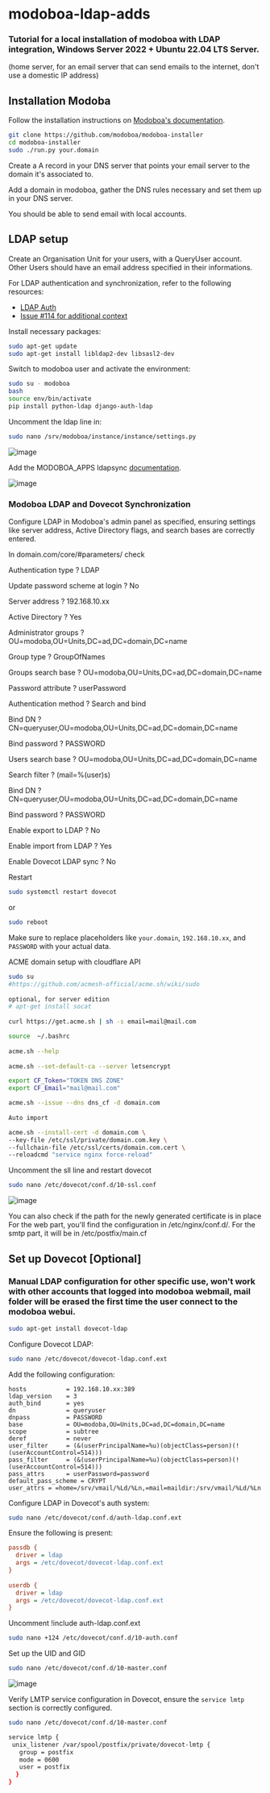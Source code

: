 # modoboa-ldap-adds
### Tutorial for a local installation of modoboa with LDAP integration, Windows Server 2022 + Ubuntu 22.04 LTS Server.

(home server, for an email server that can send emails to the internet, don't use a domestic IP address) 



## Installation Modoba
Follow the installation instructions on [Modoboa's documentation](https://modoboa.readthedocs.io/en/latest/installation.html).

```bash
git clone https://github.com/modoboa/modoboa-installer
cd modoboa-installer
sudo ./run.py your.domain
```

Create a A record in your DNS server that points your email server to the domain it's associated to.

Add a domain in modoboa, gather the DNS rules necessary and set them up in your DNS server.

You should be able to send email with local accounts.

## LDAP setup

Create an Organisation Unit for your users, with a QueryUser account. Other Users should have an email address specified in their informations.

For LDAP authentication and synchronization, refer to the following resources:
- [LDAP Auth](https://modoboa.readthedocs.io/en/latest/configuration.html#ldap-auth)
- [Issue #114 for additional context](https://github.com/modoboa/modoboa-installer/issues/114)

Install necessary packages:

```bash
sudo apt-get update
sudo apt-get install libldap2-dev libsasl2-dev
```

Switch to modoboa user and activate the environment:

```bash
sudo su - modoboa
bash
source env/bin/activate
pip install python-ldap django-auth-ldap
```

Uncomment the ldap line in:

```bash
sudo nano /srv/modoboa/instance/instance/settings.py
```

![image](https://github.com/EMRD95/modoboa-ldap-adds/assets/114953576/2d4d139b-6417-4d13-86dc-8759c786a0c3)

Add the MODOBOA_APPS ldapsync
[documentation](https://modoboa.readthedocs.io/en/latest/configuration.html#ldap-synchronization).

![image](https://github.com/EMRD95/modoboa-ldap-adds/assets/114953576/224840ca-6f27-4ce2-ab33-3bd1921bbb6b)




### Modoboa LDAP and Dovecot Synchronization

Configure LDAP in Modoboa's admin panel as specified, ensuring settings like server address, Active Directory flags, and search bases are correctly entered.


In domain.com/core/#parameters/ check 

Authentication type ? LDAP

Update password scheme at login ? No

Server address ? 192.168.10.xx

Active Directory ? Yes

Administrator groups ? OU=modoba,OU=Units,DC=ad,DC=domain,DC=name

Group type ? GroupOfNames

Groups search base ? OU=modoba,OU=Units,DC=ad,DC=domain,DC=name

Password attribute ? userPassword

Authentication method ? Search and bind

Bind DN ? CN=queryuser,OU=modoba,OU=Units,DC=ad,DC=domain,DC=name

Bind password ? PASSWORD

Users search base ? OU=modoba,OU=Units,DC=ad,DC=domain,DC=name

Search filter ? (mail=%(user)s)

Bind DN ? CN=queryuser,OU=modoba,OU=Units,DC=ad,DC=domain,DC=name

Bind password ? PASSWORD

Enable export to LDAP ? No

Enable import from LDAP ? Yes

Enable Dovecot LDAP sync ? No


Restart
```bash
sudo systemctl restart dovecot
```

or

```bash
sudo reboot
```

Make sure to replace placeholders like `your.domain`, `192.168.10.xx`, and `PASSWORD` with your actual data.

ACME domain setup with cloudflare API
```bash
sudo su
#https://github.com/acmesh-official/acme.sh/wiki/sudo
 
optional, for server edition
# apt-get install socat
 
curl https://get.acme.sh | sh -s email=mail@mail.com

source  ~/.bashrc
 
acme.sh --help
 
acme.sh --set-default-ca --server letsencrypt

export CF_Token="TOKEN DNS ZONE"
export CF_Email="mail@mail.com"

acme.sh --issue --dns dns_cf -d domain.com
 
Auto import

acme.sh --install-cert -d domain.com \
--key-file /etc/ssl/private/domain.com.key \
--fullchain-file /etc/ssl/certs/domain.com.cert \
--reloadcmd "service nginx force-reload"

```
Uncomment the sll line and restart dovecot
```bash
sudo nano /etc/dovecot/conf.d/10-ssl.conf
```
![image](https://github.com/EMRD95/modoboa-ldap-adds/assets/114953576/398c7242-e203-488f-85c2-ff4bc78fa160)


You can also check if the path for the newly generated certificate is in place
For the web part, you'll find the configuration in /etc/nginx/conf.d/.
For the smtp part, it will be in /etc/postfix/main.cf


## Set up Dovecot [Optional]
### Manual LDAP configuration for other specific use, won't work with other accounts that logged into modoboa webmail, mail folder will be erased the first time the user connect to the modoboa webui.

```bash
sudo apt-get install dovecot-ldap
```

Configure Dovecot LDAP:

```bash
sudo nano /etc/dovecot/dovecot-ldap.conf.ext
```

Add the following configuration:

```
hosts           = 192.168.10.xx:389
ldap_version    = 3
auth_bind       = yes
dn              = queryuser
dnpass          = PASSWORD
base            = OU=modoba,OU=Units,DC=ad,DC=domain,DC=name
scope           = subtree
deref           = never
user_filter     = (&(userPrincipalName=%u)(objectClass=person)(!(userAccountControl=514)))
pass_filter     = (&(userPrincipalName=%u)(objectClass=person)(!(userAccountControl=514)))
pass_attrs      = userPassword=password
default_pass_scheme = CRYPT
user_attrs = =home=/srv/vmail/%Ld/%Ln,=mail=maildir:/srv/vmail/%Ld/%Ln
```

Configure LDAP in Dovecot's auth system:

```bash
sudo nano /etc/dovecot/conf.d/auth-ldap.conf.ext
```

Ensure the following is present:

```ini
passdb {
  driver = ldap
  args = /etc/dovecot/dovecot-ldap.conf.ext
}
 
userdb {
  driver = ldap
  args = /etc/dovecot/dovecot-ldap.conf.ext
}
```


Uncomment !include auth-ldap.conf.ext
```bash
sudo nano +124 /etc/dovecot/conf.d/10-auth.conf
```

Set up the UID and GID
```bash
sudo nano /etc/dovecot/conf.d/10-master.conf
```
![image](https://github.com/EMRD95/modoboa-ldap-adds/assets/114953576/b5f15324-bc0e-47ed-8652-21fa2b200323)


Verify LMTP service configuration in Dovecot, ensure the `service lmtp` section is correctly configured.

```bash
sudo nano /etc/dovecot/conf.d/10-master.conf
```

```bash
service lmtp {
 unix_listener /var/spool/postfix/private/dovecot-lmtp {
   group = postfix
   mode = 0600
   user = postfix
  }
}
```
